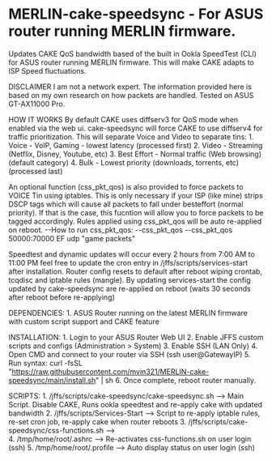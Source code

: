 # MERLIN-cake-speedsync - For ASUS router running MERLIN firmware. 
Updates CAKE QoS bandwidth based of the built in Ookla SpeedTest (CLI) for ASUS router running MERLIN firmware. This will make CAKE adapts to ISP Speed fluctuations. 

DISCLAIMER 
I am not a network expert. The information provided here is based on my own research on how packets are handled. Tested on ASUS GT-AX11000 Pro.

HOW IT WORKS
By default CAKE uses diffserv3 for QoS mode when enabled via the web ui. cake-speedsync will force CAKE to use diffserv4 for traffic prioritization. This will separate Voice and Video to separate tins:
    1.  Voice - VoIP, Gaming - lowest latency (processed first)
    2.  Video - Streaming (Netflix, Disney, Youtube, etc)
    3.  Best Effort - Normal traffic (Web browsing) (default category)
    4.  Bulk - Lowest priority (downloads, torrents, etc) (processed last)

An optional function (css_pkt_qos) is also provided to force packets to VOICE Tin using iptables. This is only necessary if your ISP (like mine) strips DSCP tags which will cause all packets to fall under besteffort (normal priority). If that is the case, this fucntion will allow you to force packets to be tagged accordingly. Rules applied using css_pkt_qos will be auto re-applied on reboot.
    --How to run css_pkt_qos: 
    --css_pkt_qos <port or port:port> <priority> <protocol> <comment>
    --css_pkt_qos 50000:70000 EF udp "game packets"

Speedtest and dynamic updates will occur every 2 hours from 7:00 AM to 11:00 PM feel free to update the cron entry in /jffs/scripts/services-start after installation. Router config resets to default after reboot wiping crontab, tcqdisc and iptable rules (mangle). By updating services-start the config updated by cake-speedsync are re-applied on reboot (waits 30 seconds after reboot before re-applying)

DEPENDENCIES:
    1.  ASUS Router running on the latest MERLIN firmware with custom script support and CAKE feature

INSTALLATION:
    1.  Login to your ASUS Router Web UI
    2.  Enable JFFS custom scripts and configs (Administration > System)
    3.  Enable SSH (LAN Only)
    4.  Open CMD and connect to your router via SSH (ssh user@GatewayIP)
    5.  Run syntax:
        curl -fsSL "https://raw.githubusercontent.com/mvin321/MERLIN-cake-speedsync/main/install.sh" | sh
    6.  Once complete, reboot router manually.
    
SCRIPTS:
    1.  /jffs/scripts/cake-speedsync/cake-speedsync.sh     -->   Main Script. Disable CAKE, Runs ookla speedtest and re-apply cake with updated bandwidth
    2.  /jffs/scripts/Services-Start                       -->   Script to re-apply iptable rules, re-set cron job, re-apply cake when router reboots 
    3.  /jffs/scripts/cake-speedsync/css-functions.sh      -->   
    4.  /tmp/home/root/.ashrc            -->   Re-activates css-functions.sh on user login (ssh)
    5.  /tmp/home/root/.profile          -->   Auto display status on user login (ssh)